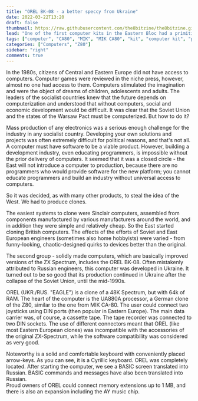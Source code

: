 ```yaml
---
title: "OREL BK-08 - a better speccy from Ukraine"
date: 2022-03-22T13:20
draft: false
thumbnail: https://raw.githubusercontent.com/the8bitzine/the8bitzine.github.io/media/media/2022/Orel_BK08.jpg
lead: "One of the first computer kits in the Eastern Bloc had a primitive calculator display and a minimalist keyboard that allowed hexadecimal entry."
tags: ["computer", "CA80", "MIK", "MIK CA80", "kit", "computer kit", "polish computer kit"]
categories: ["Computers", "Z80"]
sidebar: "right"
comments: true
---
```


In the 1980s, citizens of Central and Eastern Europe did not have access to computers. Computer games were reviewed in the niche press, however, almost no one had access to them. Computers stimulated the imagination and were the object of dreams of children, adolescents and adults. The leaders of the socialist countries knew that the future depends on computerization and understood that without computers, social and economic development would be difficult. It was clear that the Soviet Union and the states of the Warsaw Pact must be computerized. But how to do it?  
  
Mass production of any electronics was a serious enough challenge for the industry in any socialist country. Developing your own solutions and projects was often extremely difficult for political reasons, and that's not all. A computer must have software to be a viable product. However, building a development industry, even educating programmers, is impossible without the prior delivery of computers. It seemed that it was a closed circle - the East will not introduce a computer to production, because there are no programmers who would provide software for the new platform; you cannot educate programmers and build an industry without universal access to computers.  
  
So it was decided, as with many other products, to steal the idea of the West. We had to produce clones.   
   
The easiest systems to clone were Sinclair computers, assembled from components manufactured by various manufacturers around the world, and in addition they were simple and relatively cheap. So the East started cloning British computers. The effects of the efforts of Soviet and East European engineers (sometimes also home hobbyists) were varied - from funny-looking, chaotic-designed quirks to devices better than the original.  
  
The second group - solidly made computers, which are basically improved versions of the ZX Spectrum, includes the OREL BK-08. Often mistakenly attributed to Russian engineers, this computer was developed in Ukraine. It turned out to be so good that its production continued in Ukraine after the collapse of the Soviet Union, until the mid-1990s.  
  
OREL (UKR./RUS. "EAGLE") is a clone of a 48K Spectrum, but with 64k of RAM. The heart of the computer is the UA880A processor, a German clone of the Z80, similar to the one from MIK CA-80. The user could connect two joysticks using DIN ports (then popular in Eastern Europe). The main data carrier was, of course, a cassette tape. The tape recorder was connected to two DIN sockets. The use of different connectors meant that OREL (like most Eastern European clones) was incompatible with the accessories of the original ZX-Spectrum, while the software compatibility was considered as very good.  
  
Noteworthy is a solid and comfortable keyboard with conveniently placed arrow-keys. As you can see, it is a Cyrillic keyboard. OREL was completely located. After starting the computer, we see a BASIC screen translated into Russian. BASIC commands and messages have also been translated into Russian.  
Proud owners of OREL could connect memory extensions up to 1 MB, and there is also an expansion including the AY music chip.  